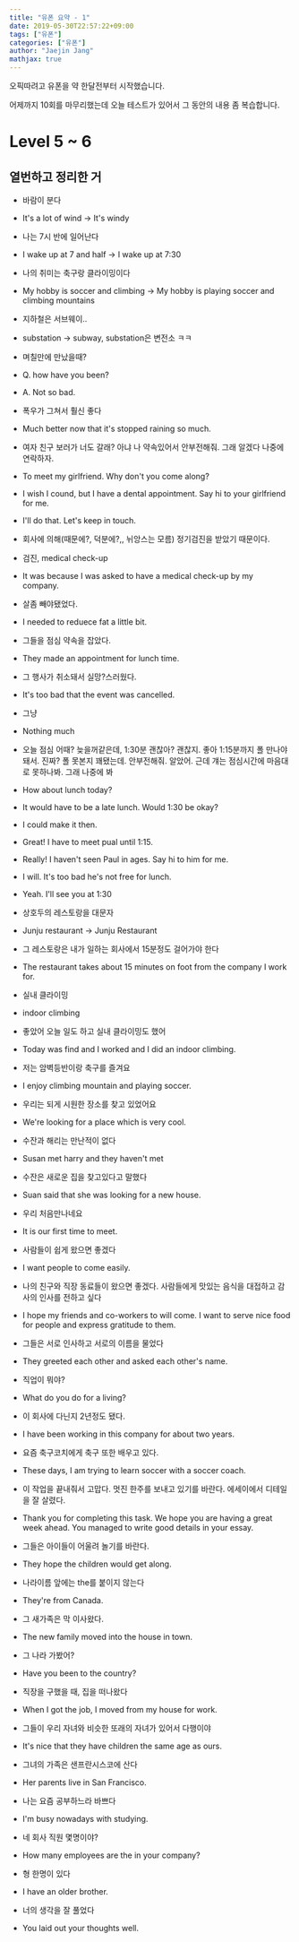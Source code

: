```yaml
---
title: "유폰 요약 - 1"
date: 2019-05-30T22:57:22+09:00
tags: ["유폰"]
categories: ["유폰"]
author: "Jaejin Jang"
mathjax: true
---
```


오픽따려고 유폰을 약 한달전부터 시작했습니다.

어제까지 10회를 마무리했는데 오늘 테스트가 있어서 그 동안의 내용 좀 복습합니다.

# Level 5 ~ 6

## 열번하고 정리한 거

- 바람이 분다
 - It's a lot of wind -> It's windy

- 나는 7시 반에 일어난다
 - I wake up at 7 and half -> I wake up at 7:30

- 나의 취미는 축구랑 클라이밍이다
 - My hobby is soccer and climbing -> My hobby is playing soccer and climbing mountains

- 지하철은 서브웨이..
 - substation -> subway, substation은 변전소 ㅋㅋ

- 며칠만에 만났을때?
 - Q. how have you been?
 - A. Not so bad.

- 폭우가 그쳐서 훨신 좋다
 - Much better now that it's stopped raining so much.

- 여자 친구 보러가 너도 갈래? 아냐 나 약속있어서 안부전해줘. 그래 알겠다 나중에 연락하자.
 - To meet my girlfriend. Why don't you come along?
 - I wish I cound, but I have a dental appointment. Say hi to your girlfriend for me.
 - I'll do that. Let's keep in touch.

- 회사에 의해(때문에?, 덕분에?,, 뉘앙스는 모름) 정기검진을 받았기 때문이다.
 - 검진, medical check-up
 - It was because I was asked to have a medical check-up by my company.

- 살좀 빼야됐었다.
 - I needed to reduece fat a little bit.

- 그들을 점심 약속을 잡았다.
 - They made an appointment for lunch time.

- 그 행사가 취소돼서 실망?스러웠다.
 - It's too bad that the event was cancelled.

- 그냥
 - Nothing much

- 오늘 점심 어때? 늦을꺼같은데, 1:30분 괜찮아? 괜찮지. 좋아 1:15분까지 폴 만나야돼서. 진짜? 폴 못본지 꽤됐는데. 안부전해줘. 알았어. 근데 걔는 점심시간에 마음대로 못하나봐. 그래 나중에 봐
 - How about lunch today?
 - It would have to be a late lunch. Would 1:30 be okay?
 - I could make it then.
 - Great! I have to meet pual until 1:15.
 - Really! I haven't seen Paul in ages. Say hi to him for me.
 - I will. It's too bad he's not free for lunch.
 - Yeah. I'll see you at 1:30

- 상호두의 레스토랑을 대문자
 - Junju restaurant -> Junju Restaurant

- 그 레스토랑은 내가 일하는 회사에서 15분정도 걸어가야 한다
 - The restaurant takes about 15 minutes on foot from the company I work for.

- 실내 클라이밍
 - indoor climbing

- 좋았어 오늘 일도 하고 실내 클라이밍도 했어
 - Today was find and I worked and I did an indoor climbing.

- 저는 암벽등반이랑 축구를 즐겨요
 - I enjoy climbing mountain and playing soccer.

- 우리는 되게 시원한 장소를 찾고 있었어요
 - We're looking for a place which is very cool.

- 수잔과 해리는 만난적이 없다
 - Susan met harry and they haven't met 

- 수잔은 새로운 집을 찾고있다고 말했다
 - Suan said that she was looking for a new house.

- 우리 처음만나네요
 - It is our first time to meet.

- 사람들이 쉽게 왔으면 좋겠다
 - I want people to come easily.

- 나의 친구와 직장 동료들이 왔으면 좋겠다. 사람들에게 맛있는 음식을 대접하고 감사의 인사를 전하고 싶다
 - I hope my friends and co-workers to will come. I want to serve nice food for people and express gratitude to them.

- 그들은 서로 인사하고 서로의 이름을 물었다
 - They greeted each other and asked each other's name.

- 직업이 뭐야?
 - What do you do for a living?

- 이 회사에 다닌지 2년정도 됐다.
 - I have been working in this company for about two years.

- 요즘 축구코치에게 축구 또한 배우고 있다.
 - These days, I am trying to learn soccer with a soccer coach.

- 이 작업을 끝내줘서 고맙다. 멋진 한주를 보내고 있기를 바란다. 에세이에서 디테일을 잘 살렸다.
 -  Thank you for completing this task. We hope you are having a great week ahead. You managed to write good details in your essay.

- 그들은 아이들이 어울려 놀기를 바란다.
 - They hope the children would get along.

- 나라이름 앞에는 the를 붙이지 않는다
 - They're from Canada.

- 그 새가족은 막 이사왔다.
 - The new family moved into the house in town.

- 그 나라 가봤어?
 - Have you been to the country?

- 직장을 구했을 때, 집을 떠나왔다
 - When I got the job, I moved from my house for work.

- 그들이 우리 자녀와 비슷한 또래의 자녀가 있어서 다행이야
 - It's nice that they have children the same age as ours.

- 그녀의 가족은 샌프란시스코에 산다
 - Her parents live in San Francisco.

- 나는 요즘 공부하느라 바쁘다
 - I'm busy nowadays with studying.

- 네 회사 직원 몇명이야?
 - How many employees are the in your company?

- 형 한명이 있다
 - I have an older brother.

- 너의 생각을 잘 풀었다
 - You laid out your thoughts well.
